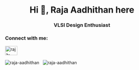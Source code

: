 
<h1 align="center">Hi 👋, Raja Aadhithan here </h1>
<h3 align="center">VLSI Design Enthusiast</h3>

<h3 align="left">Connect with me:</h3>
<p align="left">
<a href="https://www.linkedin.com/in/raja-aadhithan/" target="blank"><img align="center" src="https://raw.githubusercontent.com/rahuldkjain/github-profile-readme-generator/master/src/images/icons/Social/linked-in-alt.svg" alt="raja-aadhithan" height="30" width="40" /></a>

<img align="center" src="https://github-readme-stats.vercel.app/api?username=raja-aadhithan&show_icons=true&locale=en" alt="raja-aadhithan"/> &nbsp;
<img align="center" src="https://github-readme-stats.vercel.app/api/top-langs?username=raja-aadhithan&show_icons=true&locale=en&layout=compact" alt="raja-aadhithan"/></p>
